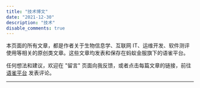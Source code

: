 ```yaml
---
title: "技术博文"
date: "2021-12-30"
description: "技术"
disable_comments: true
---
```


本页面的所有文章，都是作者关于生物信息学、互联网 IT、运维开发、软件测评使用等相关的原创类文章。这些文章均发表和保存在蚂蚁金服旗下的语雀平台。

任何想法和建议，欢迎在 "留言" 页面向我反馈，或者点击每篇文章的链接，前往 [语雀平台](https://www.yuque.com/shenweiyan) 发表评论。

-----------

